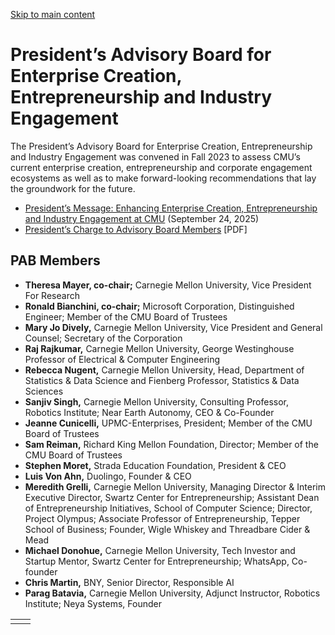 [Skip to main content](https://www.cmu.edu/leadership/president/advisory-boards/advisory-board-for-enterprise-creation-entrepreneurship-and-industry-engagement#main-content)

# President’s Advisory Board for Enterprise Creation, Entrepreneurship and Industry Engagement

The President’s Advisory Board for Enterprise Creation, Entrepreneurship and Industry Engagement was convened in Fall 2023 to assess CMU’s current enterprise creation, entrepreneurship and corporate engagement ecosystems as well as to make forward-looking recommendations that lay the groundwork for the future.

- [President’s Message: Enhancing Enterprise Creation, Entrepreneurship and Industry Engagement at CMU](https://www.cmu.edu/leadership/president/campus-comms/09-24-25) (September 24, 2025)
- [President’s Charge to Advisory Board Members](https://cmu.edu/sites/default/files/documents/presidential-advisory-board-tech-transition-charge-october-2023.pdf) \[PDF\]

## PAB Members

- **Theresa Mayer, co-chair;** Carnegie Mellon University, Vice President For Research
- **Ronald Bianchini, co-chair;** Microsoft Corporation, Distinguished Engineer; Member of the CMU Board of Trustees
- **Mary Jo Dively,** Carnegie Mellon University, Vice President and General Counsel; Secretary of the Corporation
- **Raj Rajkumar,** Carnegie Mellon University, George Westinghouse Professor of Electrical & Computer Engineering
- **Rebecca Nugent,** Carnegie Mellon University, Head, Department of Statistics & Data Science and Fienberg Professor, Statistics & Data Sciences
- **Sanjiv Singh,** Carnegie Mellon University, Consulting Professor, Robotics Institute; Near Earth Autonomy, CEO & Co-Founder
- **Jeanne Cunicelli,** UPMC-Enterprises, President; Member of the CMU Board of Trustees
- **Sam Reiman,** Richard King Mellon Foundation, Director; Member of the CMU Board of Trustees
- **Stephen Moret,** Strada Education Foundation, President & CEO
- **Luis Von Ahn,** Duolingo, Founder & CEO
- **Meredith Grelli,** Carnegie Mellon University, Managing Director & Interim Executive Director, Swartz Center for Entrepreneurship; Assistant Dean of Entrepreneurship Initiatives, School of Computer Science; Director, Project Olympus; Associate Professor of Entrepreneurship, Tepper School of Business; Founder, Wigle Whiskey and Threadbare Cider & Mead
- **Michael Donohue,** Carnegie Mellon University, Tech Investor and Startup Mentor, Swartz Center for Entrepreneurship; WhatsApp, Co-founder
- **Chris Martin,** BNY, Senior Director, Responsible AI
- **Parag Batavia,** Carnegie Mellon University, Adjunct Instructor, Robotics Institute; Neya Systems, Founder

|     |     |
| --- | --- |
|  |  |
